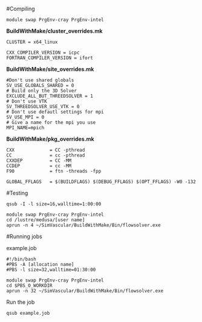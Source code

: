 #Compiling

~~~
module swap PrgEnv-cray PrgEnv-intel
~~~

**BuildWithMake/cluster_overrides.mk**
~~~
CLUSTER = x64_linux

CXX_COMPILER_VERSION = icpc
FORTRAN_COMPILER_VERSION = ifort
~~~

**BuildWithMake/site_overrides.mk**
~~~
#Don't use shared globals
SV_USE_GLOBALS_SHARED = 0
# Build only the 3D Solver
EXCLUDE_ALL_BUT_THREEDSOLVER = 1
# Don't use VTK
SV_THREEDSOLVER_USE_VTK = 0
# Don't use defautl settings for mpi
SV_USE_MPI = 0
# Give a name for the mpi you use
MPI_NAME=mpich
~~~

**BuildWithMake/pkg_overrides.mk**
~~~
CXX             = CC -pthread
CC              = cc -pthread
CXXDEP          = CC -MM
CCDEP           = cc -MM
F90             = ftn -threads -fpp

GLOBAL_FFLAGS   = $(BUILDFLAGS) $(DEBUG_FFLAGS) $(OPT_FFLAGS) -W0 -132
~~~

#Testing

~~~
qsub -I -l size=16,walltime=1:00:00
~~~

~~~
module swap PrgEnv-cray PrgEnv-intel
cd /lustre/medusa/[user name]
aprun -n 4 ~/SimVascular/BuildWithMake/Bin/flowsolver.exe
~~~

#Running jobs

example.job
~~~
#!/bin/bash 
#PBS -A [allocation name] 
#PBS -l size=32,walltime=01:30:00  

module swap PrgEnv-cray PrgEnv-intel
cd $PBS_O_WORKDIR
aprun -n 32 ~/SimVascular/BuildWithMake/Bin/flowsolver.exe
~~~

Run the job
~~~
qsub example.job
~~~
